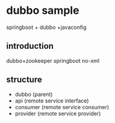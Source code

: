 # dubbo sample
springboot + dubbo +javaconfig

## introduction
dubbo+zookeeper
springboot
no-xml

## structure

- dubbo  (parent)
- api   (remote service interface)
- consumer (remote  service consumer)
- provider  (remote service provider)